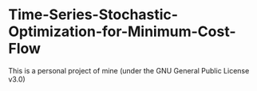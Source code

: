 # Time-Series-Stochastic-Optimization-for-Minimum-Cost-Flow
This is a personal project of mine (under the GNU General Public License v3.0)
